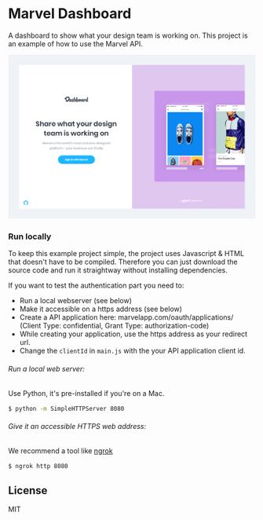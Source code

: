# Marvel Dashboard
A dashboard to show what your design team is working on.
This project is an example of how to use the Marvel API.

![Marvel Dashboard](/img/GithubImage.png)

### Run locally
To keep this example project simple, the project uses Javascript & HTML that doesn't have to be compiled.
Therefore you can just download the source code and run it straightway without installing dependencies.

If you want to test the authentication part you need to:
- Run a local webserver (see below)
- Make it accessible on a https address (see below)
- Create a API application here: marvelapp.com/oauth/applications/ (Client Type: confidential, Grant Type: authorization-code)
- While creating your application, use the https address as your redirect url.
- Change the ```clientId``` in ```main.js``` with the your API application client id.

###### Run a local web server:
Use Python, it's pre-installed if you're on a Mac.
```sh
$ python -m SimpleHTTPServer 8080
```

###### Give it an accessible HTTPS web address:
We recommend a tool like [ngrok](https://ngrok.com/)
```sh
$ ngrok http 8080
```

License
----

MIT
